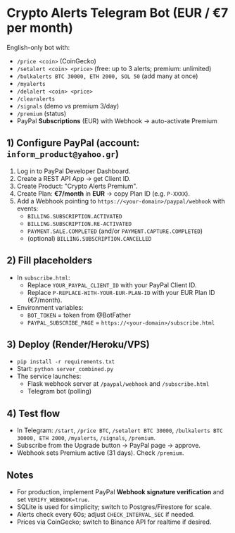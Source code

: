 # Crypto Alerts Telegram Bot (EUR / €7 per month)

English-only bot with:
- `/price <coin>` (CoinGecko)
- `/setalert <coin> <price>` (free: up to 3 alerts; premium: unlimited)
- `/bulkalerts BTC 30000, ETH 2000, SOL 50` (add many at once)
- `/myalerts`
- `/delalert <coin> <price>`
- `/clearalerts`
- `/signals` (demo vs premium 3/day)
- `/premium` (status)
- PayPal **Subscriptions** (EUR) with Webhook → auto-activate Premium

## 1) Configure PayPal (account: `inform_product@yahoo.gr`)
1. Log in to PayPal Developer Dashboard.
2. Create a REST API App → get Client ID.
3. Create Product: "Crypto Alerts Premium".
4. Create Plan: **€7/month** in **EUR** → copy Plan ID (e.g. `P-XXXX`).
5. Add a Webhook pointing to `https://<your-domain>/paypal/webhook` with events:
   - `BILLING.SUBSCRIPTION.ACTIVATED`
   - `BILLING.SUBSCRIPTION.RE-ACTIVATED`
   - `PAYMENT.SALE.COMPLETED` (and/or `PAYMENT.CAPTURE.COMPLETED`)
   - (optional) `BILLING.SUBSCRIPTION.CANCELLED`

## 2) Fill placeholders
- In `subscribe.html`:
  - Replace `YOUR_PAYPAL_CLIENT_ID` with your PayPal Client ID.
  - Replace `P-REPLACE-WITH-YOUR-EUR-PLAN-ID` with your EUR Plan ID (€7/month).
- Environment variables:
  - `BOT_TOKEN` = token from @BotFather
  - `PAYPAL_SUBSCRIBE_PAGE` = `https://<your-domain>/subscribe.html`

## 3) Deploy (Render/Heroku/VPS)
- `pip install -r requirements.txt`
- Start: `python server_combined.py`
- The service launches:
  - Flask webhook server at `/paypal/webhook` and `/subscribe.html`
  - Telegram bot (polling)

## 4) Test flow
- In Telegram: `/start`, `/price BTC`, `/setalert BTC 30000`, `/bulkalerts BTC 30000, ETH 2000`, `/myalerts`, `/signals`, `/premium`.
- Subscribe from the Upgrade button → PayPal page → approve.
- Webhook sets Premium active (31 days). Check `/premium`.

## Notes
- For production, implement PayPal **Webhook signature verification** and set `VERIFY_WEBHOOK=true`.
- SQLite is used for simplicity; switch to Postgres/Firestore for scale.
- Alerts check every 60s; adjust `CHECK_INTERVAL_SEC` if needed.
- Prices via CoinGecko; switch to Binance API for realtime if desired.
